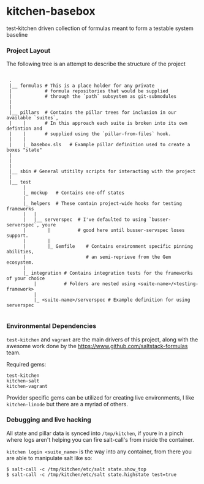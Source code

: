 # kitchen-basebox

test-kitchen driven collection of formulas meant to form a testable system baseline


### Project Layout

The following tree is an attempt to describe the structure of the project

```

 .
 |__ formulas # This is a place holder for any private
 |            # formula repositories that would be supplied
 |            # through the `path` subsystem as git-submodules
 |
 |
 |__ pillars  # Contains the pillar trees for inclusion in our available `suites`,
 |    |       # In this approach each suite is broken into its own defintion and
 |    |       # supplied using the `pillar-from-files` hook.
 |    |
 |    |_ basebox.sls   # Example pillar definition used to create a boxes "state"
 |
 |
 |
 |__ sbin # General utitilty scripts for interacting with the project
 |
 |__ test
      |
      |_ mockup   # Contains one-off states
      |
      |_ helpers  # These contain project-wide hooks for testing frameworks
      |   |
      |   |__ serverspec  # I've defaulted to using `busser-serverspec`, youre
      |        |          # good here until busser-servspec loses support.
      |        |
      |        |_ Gemfile    # Contains environment specific pinning abilities,
      |                      # an semi-reprieve from the Gem ecosystem.
      |
      |_ integration # Contains integration tests for the frameworks of your choice
          |          # Folders are nested using <suite-name>/<testing-framework>
          |
          |_ <suite-name>/serverspec # Example definition for using serverspec


```


### Environmental Dependencies

`test-kitchen` and `vagrant` are the main drivers of this project, along with the
awesome work done by the https://www.github.com/saltstack-formulas team.


Required gems:
```
test-kitchen
kitchen-salt
kitchen-vagrant
```

Provider specific gems can be utilized for creating live environments,
I like `kitchen-linode` but there are a myriad of others.



### Debugging and live hacking

All state and pillar data is synced into `/tmp/kitchen`, if youre in a pinch
where logs aren't helping you can fire salt-call's from inside the container.

`kitchen login <suite_name>` is the way into any container, from there you
are able to manipulate salt like so:

```
$ salt-call -c /tmp/kitchen/etc/salt state.show_top
$ salt-call -c /tmp/kitchen/etc/salt state.highstate test=true
```
